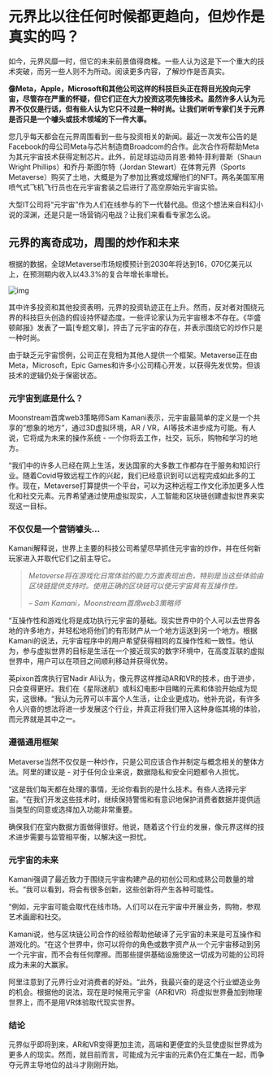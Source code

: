 # 元界比以往任何时候都更趋向，但炒作是真实的吗？


如今，元界风靡一时，但它的未来前景值得商榷。一些人认为这是下一个重大的技术突破，而另一些人则不为所动。阅读更多内容，了解炒作是否真实。

**像Meta，Apple，Microsoft和其他公司这样的科技巨头正在将目光投向元宇宙，尽管存在严重的怀疑，但它们正在大力投资这项先锋技术。虽然许多人认为元界不仅仅是行话，但有些人认为它只不过是一种时尚。让我们听听专家们关于元界是否只是一个噱头或技术领域的下一件大事。**

 

您几乎每天都会在元界周围看到一些与投资相关的新闻。最近一次发布公告的是Facebook的母公司Meta与芯片制造商Broadcom的合作。此次合作将帮助Meta为其元宇宙技术获得定制芯片。此外，前足球运动员肖恩·赖特·菲利普斯（Shaun Wright Phillips）和乔丹·斯图尔特（Jordan Stewart）在体育元界（Sports Metaverse）购买了土地，大概是为了参加比赛或炫耀他们的NFT。两名美国军用喷气式飞机飞行员也在元宇宙套装之后进行了高空原始元宇宙实验。

 

大型IT公司将“元宇宙”作为人们在线参与的下一代替代品。但这个想法来自科幻小说的深渊，还是只是一场营销闪电战？让我们来看看专家怎么说。

## 元界的离奇成功，周围的炒作和未来

 

根据的数据，全球Metaverse市场规模预计到2030年将达到16，070亿美元以上，在预测期内收入以43.3%的复合年增长率增长。

![img](https://pimages.toolbox.com/wp-content/uploads/2022/06/03135648/3-1.png)

其中许多投资和其他投资表明，元界的投资轨迹正在上升。然而，反对者对围绕元界的科技巨头创造的假设持怀疑态度。一些评论家认为元宇宙根本不存在。《华盛顿邮报》发表了一篇[专题文章]，抨击了元宇宙的存在，并表示围绕它的炒作只是一种时尚。

 

由于缺乏元宇宙惯例，公司正在竞相为其他人提供一个框架。Metaverse正在由Meta，Microsoft，Epic Games和许多小公司精心开发，以获得先发优势。但该技术的逻辑仍处于保密状态。

 

 

### 元宇宙到底是什么？

 

Moonstream首席web3策略师Sam Kamani表示，元宇宙最简单的定义是一个共享的“想象的地方”，通过3D虚拟环境，AR / VR，AI等技术进步成为可能。有人说，它将成为未来的操作系统 - 一个你将去工作，社交，玩乐，购物和学习的地方。

 

“我们中的许多人已经在网上生活，发达国家的大多数工作都存在于服务和知识行业。随着Covid导致远程工作的兴起，我们已经意识到可以远程完成如此多的工作。现在，Metaverse打算提供一个平台，可以为这种远程工作文化添加更多人性化和社交元素。元界希望通过使用虚拟现实，人工智能和区块链创建虚拟世界来实现这一目标。

 

### 不仅仅是一个营销噱头...

 

Kamani解释说，世界上主要的科技公司希望尽早抓住元宇宙的炒作，并在任何新玩家进入并取代它们之前主导它。

 

> *Metaverse将在游戏化日常体验的能力方面表现出色，特别是当这些体验由区块链提供支持时。使用正确的区块链可以使元宇宙具有互操作性。*
>
>  
>
> *– Sam Kamani，Moonstream首席web3策略师*

 

“互操作性和游戏化将是成功执行元宇宙的基础。现实世界中的个人可以去世界各地的许多地方，并轻松地将他们的有形财产从一个地方运送到另一个地方。根据Kamani的说法，元宇宙程序中的用户希望获得相同的互操作性和一致性。他认为，参与虚拟世界的目标是生活在一个接近现实的数字环境中，在高度互联的虚拟世界中，用户可以在项目之间顺利移动并获得优势。

 

英pixon首席执行官Nadir Ali认为，像元界这样推动AR和VR的技术，由于进步，只会变得更好。我们在《星际迷航》或科幻电影中目睹的元素和体验开始成为现实，这很棒。“我认为元界可以丰富个人生活，让企业更成功。他补充说，有许多令人兴奋的想法将进一步发展这个行业，并真正将我们带入这种身临其境的体验，而元界就是其中之一。

 



 

### 遵循通用框架

 

Metaverse当然不仅仅是一种炒作，只是公司应该合作并制定与概念相关的整体方法。阿里的建议是 - 对于任何企业来说，数据隐私和安全问题都令人担忧。

 

“这是我们每天都在处理的事情，无论你看到的是什么技术。有些人选择元宇宙。“在我们开发这些技术时，继续保持警惕和有意识地保护消费者数据并提供适当类型的同意或选择加入功能非常重要。

 

确保我们在室内数据方面做得很好。他说，随着这个行业的发展，像元界这样的技术进步需要与监管相平衡，以解决这一担忧。

 

### 元宇宙的未来

 

Kamani强调了最近致力于围绕元宇宙构建产品的初创公司和成熟公司数量的增长。“我可以看到，将会有很多创新，这些创新将产生各种可能性。

 

“例如，元宇宙可能会取代在线市场。人们可以在元宇宙中开展业务，购物，参观艺术画廊和社交。

 

Kamani说，他与区块链公司合作的经验帮助他破译了元宇宙的未来是可互操作和游戏化的。“在这个世界中，你可以将你的角色或数字资产从一个元宇宙移动到另一个元宇宙，而不会有任何摩擦。而那些提供基础设施使这一切成为可能的公司将成为未来的大赢家。

 

阿里注意到了元界行业对消费者的好处。“此外，我最兴奋的是这个行业塑造业务的机会。根据他的说法，现在是时候用元宇宙（AR和VR）将虚拟世界叠加到物理世界上，而不是用VR体验取代现实世界。

 

### 结论

 

元界似乎即将到来，AR和VR变得更加主流，高端和更便宜的头显使虚拟世界成为更多人的现实。然而，就目前而言，可能成为元宇宙的元素仍在汇集在一起，而争夺元界主导地位的战斗才刚刚开始。
